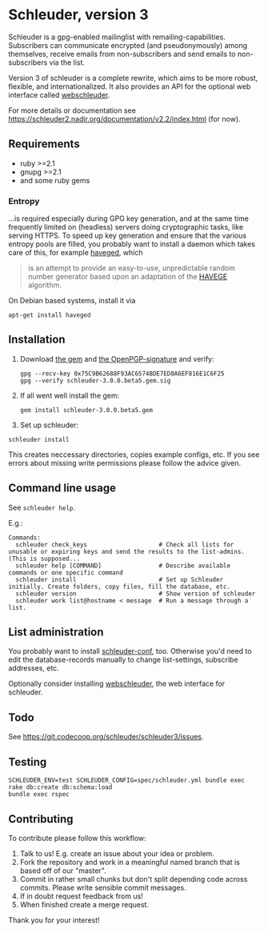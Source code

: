 Schleuder, version 3
======================================

Schleuder is a gpg-enabled mailinglist with remailing-capabilities. Subscribers can communicate encrypted (and pseudonymously) among themselves, receive emails from non-subscribers and send emails to non-subscribers via the list.

Version 3 of schleuder is a complete rewrite, which aims to be more robust, flexible, and internationalized. It
also provides an API for the optional web interface called [webschleuder](https://git.codecoop.org/schleuder/webschleuder3).

For more details or documentation see <https://schleuder2.nadir.org/documentation/v2.2/index.html> (for now).

Requirements
------------
* ruby  >=2.1
* gnupg >=2.1
* and some ruby gems


### Entropy
...is required especially during GPG key generation, and at the same time frequently limited on (headless) servers doing cryptographic tasks, like serving HTTPS. To speed up key generation and ensure that the various entropy pools are filled, you probably want to install a daemon which takes care of this, for example [haveged](http://www.issihosts.com/haveged/), which

> is an attempt to provide an easy-to-use, unpredictable random number generator based upon an adaptation of the [HAVEGE](http://www.irisa.fr/caps/projects/hipsor/) algorithm.

On Debian based systems, install it via

    apt-get install haveged


Installation
------------
1. Download [the gem](https://git.codecoop.org/schleuder/schleuder3/raw/master/gems/schleuder-3.0.0.beta5.gem) and [the OpenPGP-signature](https://git.codecoop.org/schleuder/schleuder3/raw/master/gems/schleuder-3.0.0.beta5.gem.sig) and verify:
   ```
   gpg --recv-key 0x75C9B62688F93AC6574BDE7ED8A6EF816E1C6F25
   gpg --verify schleuder-3.0.0.beta5.gem.sig
   ```

2. If all went well install the gem:
   ```
   gem install schleuder-3.0.0.beta5.gem
   ```

3. Set up schleuder:
  ```
  schleuder install
  ```
  This creates neccessary directories, copies example configs, etc. If you see errors about missing write permissions please follow the advice given.


Command line usage
-----------------

See `schleuder help`.

E.g.:

    Commands:
      schleuder check_keys                    # Check all lists for unusable or expiring keys and send the results to the list-admins. (This is supposed...
      schleuder help [COMMAND]                # Describe available commands or one specific command
      schleuder install                       # Set up Schleuder initially. Create folders, copy files, fill the database, etc.
      schleuder version                       # Show version of schleuder
      schleuder work list@hostname < message  # Run a message through a list.

List administration
-------------------

You probably want to install
[schleuder-conf](https://git.codecoop.org/schleuder/schleuder-conf), too.
Otherwise you'd need to edit the database-records manually to change
list-settings, subscribe addresses, etc.

Optionally consider installing
[webschleuder](https://git.codecoop.org/schleuder/webschleuder3), the web
interface for schleuder.



Todo
----

See <https://git.codecoop.org/schleuder/schleuder3/issues>.

Testing
-------

    SCHLEUDER_ENV=test SCHLEUDER_CONFIG=spec/schleuder.yml bundle exec rake db:create db:schema:load
    bundle exec rspec


Contributing
------------

To contribute please follow this workflow:

1. Talk to us! E.g. create an issue about your idea or problem.
2. Fork the repository and work in a meaningful named branch that is based off of our "master".
3. Commit in rather small chunks but don't split depending code across commits. Please write sensible commit messages.
4. If in doubt request feedback from us!
5. When finished create a merge request.


Thank you for your interest!

